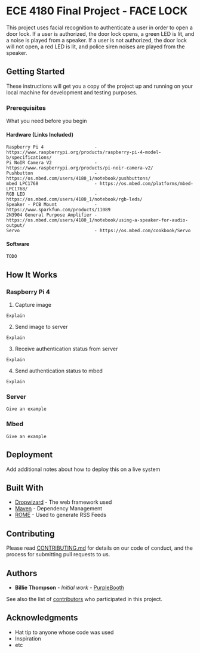 # ECE 4180 Final Project - FACE LOCK

This project uses facial recognition to authenticate a user in order to open a door lock. If a user is authorized, the door lock opens, a green LED is lit, and a noise is played from a speaker. If a user is not authorized, the door lock will not open, a red LED is lit, and police siren noises are played from the speaker.

## Getting Started

These instructions will get you a copy of the project up and running on your local machine for development and testing purposes.

### Prerequisites

What you need before you begin

#### Hardware (Links Included)

```
Raspberry Pi 4                   - https://www.raspberrypi.org/products/raspberry-pi-4-model-b/specifications/
Pi NoIR Camera V2                - https://www.raspberrypi.org/products/pi-noir-camera-v2/
Pushbutton                       - https://os.mbed.com/users/4180_1/notebook/pushbuttons/
mbed LPC1768                     - https://os.mbed.com/platforms/mbed-LPC1768/
RGB LED                          - https://os.mbed.com/users/4180_1/notebook/rgb-leds/
Speaker - PCB Mount              - https://www.sparkfun.com/products/11089
2N3904 General Purpose Amplifier - https://os.mbed.com/users/4180_1/notebook/using-a-speaker-for-audio-output/
Servo                            - https://os.mbed.com/cookbook/Servo
```

#### Software

```
TODO
```

## How It Works

### Raspberry Pi 4

1. Capture image

```
Explain
```

2. Send image to server

```
Explain
```

3. Receive authentication status from server

```
Explain
```

4. Send authentication status to mbed

```
Explain
```

### Server


```
Give an example
```

### Mbed


```
Give an example
```

## Deployment

Add additional notes about how to deploy this on a live system

## Built With

* [Dropwizard](http://www.dropwizard.io/1.0.2/docs/) - The web framework used
* [Maven](https://maven.apache.org/) - Dependency Management
* [ROME](https://rometools.github.io/rome/) - Used to generate RSS Feeds

## Contributing

Please read [CONTRIBUTING.md](https://gist.github.com/PurpleBooth/b24679402957c63ec426) for details on our code of conduct, and the process for submitting pull requests to us.

## Authors

* **Billie Thompson** - *Initial work* - [PurpleBooth](https://github.com/PurpleBooth)

See also the list of [contributors](https://github.com/your/project/contributors) who participated in this project.


## Acknowledgments

* Hat tip to anyone whose code was used
* Inspiration
* etc

